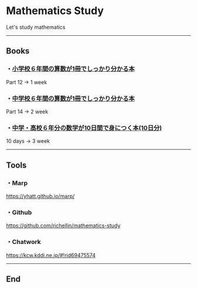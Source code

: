 # Mathematics Study
Let's study mathematics

---

## Books

### ・[小学校６年間の算数が1冊でしっかり分かる本](https://www.amazon.co.jp/gp/product/476127123X/ref=oh_aui_detailpage_o02_s00?ie=UTF8&psc=1)
Part 12 -> 1 week
### ・[中学校６年間の算数が1冊でしっかり分かる本](https://www.amazon.co.jp/gp/product/4761272031/ref=oh_aui_detailpage_o02_s00?ie=UTF8&psc=1)
Part 14 -> 2 week
### ・[中学・高校６年分の数学が10日間で身につく本(10日分)](https://www.amazon.co.jp/gp/product/4756918670/ref=oh_aui_detailpage_o02_s00?ie=UTF8&psc=1)
10 days -> 3 week

---

## Tools

### ・Marp
https://yhatt.github.io/marp/

### ・Github
https://github.com/richellin/mathematics-study

### ・Chatwork
https://kcw.kddi.ne.jp/#!rid69475574

---

## End